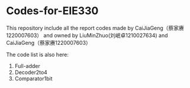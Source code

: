 # Codes-for-EIE330

This repository include all the report codes made by CaiJiaGeng（蔡家赓1220007603） and owned by LiuMinZhuo(刘岷卓1210027634) and  CaiJiaGeng（蔡家赓1220007603）

The code list is also here:
1. Full-adder
2. Decoder2to4
3. Comparator1bit
